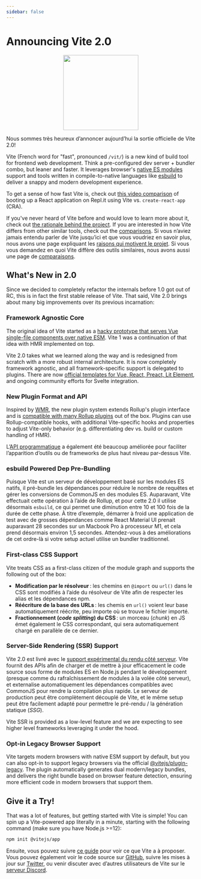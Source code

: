 ```yaml
---
sidebar: false
---
```


# Announcing Vite 2.0

<p style="text-align:center">
  <img src="/logo.svg" style="height:200px">
</p>

Nous sommes très heureux d’annoncer aujourd’hui la sortie officielle de Vite 2.0!

Vite (French word for "fast", pronounced `/vit/`) is a new kind of build tool for frontend web development. Think a pre-configured dev server + bundler combo, but leaner and faster. It leverages browser's [native ES modules](https://developer.mozilla.org/en-US/docs/Web/JavaScript/Guide/Modules) support and tools written in compile-to-native languages like [esbuild](https://esbuild.github.io/) to deliver a snappy and modern development experience.

To get a sense of how fast Vite is, check out [this video comparison](https://twitter.com/amasad/status/1355379680275128321) of booting up a React application on Repl.it using Vite vs. `create-react-app` (CRA).

If you've never heard of Vite before and would love to learn more about it, check out [the rationale behind the project](https://vitejs.dev/guide/why.html). If you are interested in how Vite differs from other similar tools, check out the [comparisons](https://vitejs.dev/guide/comparisons.html).
Si vous n’aviez jamais entendu parler de Vite jusqu’ici et que vous voudriez en savoir plus, nous avons une page expliquant les [raisons qui motivent le projet](/guide/why.html). Si vous vous demandez en quoi Vite diffère des outils similaires, nous avons aussi une page de [comparaisons](/guide/comparisons.html).

## What's New in 2.0

Since we decided to completely refactor the internals before 1.0 got out of RC, this is in fact the first stable release of Vite. That said, Vite 2.0 brings about many big improvements over its previous incarnation:

### Framework Agnostic Core

The original idea of Vite started as a [hacky prototype that serves Vue single-file components over native ESM](https://github.com/vuejs/vue-dev-server). Vite 1 was a continuation of that idea with HMR implemented on top.

Vite 2.0 takes what we learned along the way and is redesigned from scratch with a more robust internal architecture. It is now completely framework agnostic, and all framework-specific support is delegated to plugins. There are now [official templates for Vue, React, Preact, Lit Element](https://github.com/vitejs/vite/tree/main/packages/create-vite), and ongoing community efforts for Svelte integration.

### New Plugin Format and API

Inspired by [WMR](https://github.com/preactjs/wmr), the new plugin system extends Rollup's plugin interface and is [compatible with many Rollup plugins](https://vite-rollup-plugins.patak.dev/) out of the box. Plugins can use Rollup-compatible hooks, with additional Vite-specific hooks and properties to adjust Vite-only behavior (e.g. differentiating dev vs. build or custom handling of HMR).

L’[API programmatique](/guide/api-javascript.html) a également été beaucoup améliorée pour faciliter l’apparition d’outils ou de frameworks de plus haut niveau par-dessus Vite.

### esbuild Powered Dep Pre-Bundling

Puisque Vite est un serveur de développement basé sur les modules ES natifs, il pré-bundle les dépendances pour réduire le nombre de requêtes et gérer les conversions de CommonJS en des modules ES. Auparavant, Vite effectuait cette opération à l’aide de Rollup, et pour cette 2.0 il utilise désormais `esbuild`, ce qui permet une diminution entre 10 et 100 fois de la durée de cette phase. À titre d’exemple, démarrer à froid une application de test avec de grosses dépendances comme React Material UI prenait auparavant 28 secondes sur un Macbook Pro à processeur M1, et cela prend désormais environ 1,5 secondes. Attendez-vous à des améliorations de cet ordre-là si votre setup actuel utilise un bundler traditionnel.

### First-class CSS Support

Vite treats CSS as a first-class citizen of the module graph and supports the following out of the box:

- **Modification par le résolveur** : les chemins en `@import` ou `url()` dans le CSS sont modifiés à l’aide du résolveur de Vite afin de respecter les alias et les dépendances npm.
- **Réécriture de la base des URLs** : les chemis en `url()` voient leur base automatiquement réécrite, peu importe où se trouve le fichier importé.
- **Fractionnement (_code splitting_) du CSS** : un morceau (_chunk_) en JS émet également le CSS correspondant, qui sera automatiquement chargé en parallèle de ce dernier.

### Server-Side Rendering (SSR) Support

Vite 2.0 est livré avec le [support expérimental du rendu côté serveur](/guide/ssr.html). Vite fournit des APIs afin de charger et de mettre à jour efficacement le code source sous forme de modules ES en Node.js pendant le développement (presque comme du rafraîchissement de modules à la volée côté serveur), et externalise automatiquement les dépendances compatibles avec CommonJS pour rendre la compilation plus rapide. Le serveur de production peut être complètement découplé de Vite, et le même setup peut être facilement adapté pour permettre le pré-rendu / la génération statique (_SSG_).

Vite SSR is provided as a low-level feature and we are expecting to see higher level frameworks leveraging it under the hood.

### Opt-in Legacy Browser Support

Vite targets modern browsers with native ESM support by default, but you can also opt-in to support legacy browsers via the official [@vitejs/plugin-legacy](https://github.com/vitejs/vite/tree/main/packages/plugin-legacy). The plugin automatically generates dual modern/legacy bundles, and delivers the right bundle based on browser feature detection, ensuring more efficient code in modern browsers that support them.

## Give it a Try!

That was a lot of features, but getting started with Vite is simple! You can spin up a Vite-powered app literally in a minute, starting with the following command (make sure you have Node.js >=12):

```bash
npm init @vitejs/app
```

Ensuite, vous pouvez suivre [ce guide](/guide/) pour voir ce que Vite a à proposer. Vous pouvez également voir le code source sur [GitHub](https://github.com/vitejs/vite), suivre les mises à jour sur [Twitter](https://twitter.com/vite_js), ou venir discuter avec d’autres utilisateurs de Vite sur le [serveur Discord](http://chat.vitejs.dev/).
